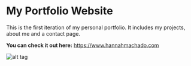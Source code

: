 # My Portfolio Website

This is the first iteration of my personal portfolio. It includes my projects, about me and a contact page. 

**You can check it out here:** https://www.hannahmachado.com

![alt tag](https://ibb.co/XFHmC7w)

